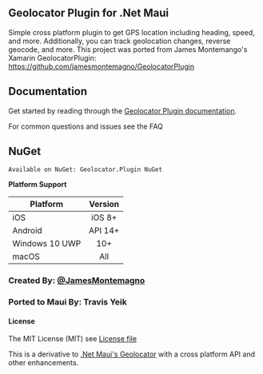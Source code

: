 ## Geolocator Plugin for .Net Maui

Simple cross platform plugin to get GPS location including heading, speed, and more. Additionally, you can track geolocation changes, reverse geocode, and more.
This project was ported from James Montemango's Xamarin GeolocatorPlugin: https://github.com/jamesmontemagno/GeolocatorPlugin

## Documentation
Get started by reading through the [Geolocator Plugin documentation](https://jamesmontemagno.github.io/GeolocatorPlugin/).

For common questions and issues see the FAQ

## NuGet
    Available on NuGet: Geolocator.Plugin NuGet

**Platform Support**

|Platform|Version|
| ------------------- |  :------------------: |
|iOS|iOS 8+|
|Android|API 14+|
|Windows 10 UWP|10+|
|macOS|All|


### Created By: [@JamesMontemagno](http://twitter.com/jamesmontemagno)
### Ported to Maui By: Travis Yeik

#### License
The MIT License (MIT) see [License file](LICENSE)

This is a derivative to [.Net Maui's Geolocator](https://github.com/dotnet/maui/) with a cross platform API and other enhancements.